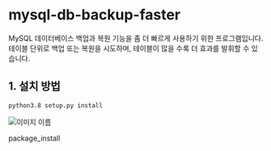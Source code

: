 # mysql-db-backup-faster

MySQL 데이터베이스 백업과 복원 기능을 좀 더 빠르게 사용하기 위한 프로그램입니다.   
테이블 단위로 백업 또는 복원을 시도하며, 테이블이 많을 수록 더 효과를 발휘할 수 있습니다.

## 1. 설치 방법
``` bash
python3.8 setup.py install
```

![이미지 이름](./assets/package_install.gif)

package_install